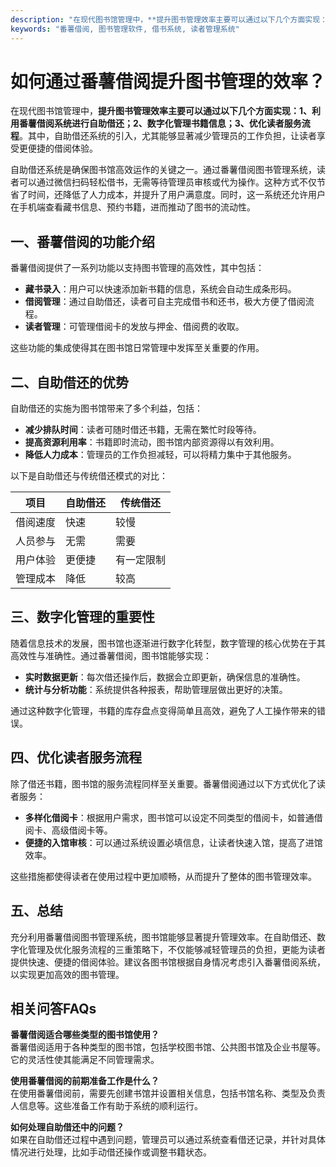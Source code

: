 ```yaml
---
description: "在现代图书馆管理中，**提升图书管理效率主要可以通过以下几个方面实现：1、利用番薯借阅系统进行自助借还；2、数字化管理书籍信息；3、优化读者服务流程**。其中，自助借还系统的引入，尤其能够显著减少管理员的工作负担，让读者享受更便捷的借阅体验。"
keywords: "番薯借阅, 图书管理软件, 借书系统, 读者管理系统"
---
```

# 如何通过番薯借阅提升图书管理的效率？

在现代图书馆管理中，**提升图书管理效率主要可以通过以下几个方面实现：1、利用番薯借阅系统进行自助借还；2、数字化管理书籍信息；3、优化读者服务流程**。其中，自助借还系统的引入，尤其能够显著减少管理员的工作负担，让读者享受更便捷的借阅体验。

自助借还系统是确保图书馆高效运作的关键之一。通过番薯借阅图书管理系统，读者可以通过微信扫码轻松借书，无需等待管理员审核或代为操作。这种方式不仅节省了时间，还降低了人力成本，并提升了用户满意度。同时，这一系统还允许用户在手机端查看藏书信息、预约书籍，进而推动了图书的流动性。

## 一、番薯借阅的功能介绍

番薯借阅提供了一系列功能以支持图书管理的高效性，其中包括：

- **藏书录入**：用户可以快速添加新书籍的信息，系统会自动生成条形码。
- **借阅管理**：通过自助借还，读者可自主完成借书和还书，极大方便了借阅流程。
- **读者管理**：可管理借阅卡的发放与押金、借阅费的收取。

这些功能的集成使得其在图书馆日常管理中发挥至关重要的作用。

## 二、自助借还的优势

自助借还的实施为图书馆带来了多个利益，包括：

- **减少排队时间**：读者可随时借还书籍，无需在繁忙时段等待。
- **提高资源利用率**：书籍即时流动，图书馆内部资源得以有效利用。
- **降低人力成本**：管理员的工作负担减轻，可以将精力集中于其他服务。

以下是自助借还与传统借还模式的对比：

| 项目               | 自助借还                  | 传统借还           |
|-------------------|--------------------------|------------------|
| 借阅速度           | 快速                     | 较慢              |
| 人员参与           | 无需                     | 需要              |
| 用户体验           | 更便捷                   | 有一定限制        |
| 管理成本           | 降低                     | 较高              |

## 三、数字化管理的重要性

随着信息技术的发展，图书馆也逐渐进行数字化转型，数字管理的核心优势在于其高效性与准确性。通过番薯借阅，图书馆能够实现：

- **实时数据更新**：每次借还操作后，数据会立即更新，确保信息的准确性。
- **统计与分析功能**：系统提供各种报表，帮助管理层做出更好的决策。

通过这种数字化管理，书籍的库存盘点变得简单且高效，避免了人工操作带来的错误。

## 四、优化读者服务流程

除了借还书籍，图书馆的服务流程同样至关重要。番薯借阅通过以下方式优化了读者服务：

- **多样化借阅卡**：根据用户需求，图书馆可以设定不同类型的借阅卡，如普通借阅卡、高级借阅卡等。
- **便捷的入馆审核**：可以通过系统设置必填信息，让读者快速入馆，提高了进馆效率。

这些措施都使得读者在使用过程中更加顺畅，从而提升了整体的图书管理效率。

## 五、总结

充分利用番薯借阅图书管理系统，图书馆能够显著提升管理效率。在自助借还、数字化管理及优化服务流程的三重策略下，不仅能够减轻管理员的负担，更能为读者提供快速、便捷的借阅体验。建议各图书馆根据自身情况考虑引入番薯借阅系统，以实现更加高效的图书管理。

## 相关问答FAQs

**番薯借阅适合哪些类型的图书馆使用？**  
番薯借阅适用于各种类型的图书馆，包括学校图书馆、公共图书馆及企业书屋等。它的灵活性使其能满足不同管理需求。

**使用番薯借阅的前期准备工作是什么？**  
在使用番薯借阅前，需要先创建书馆并设置相关信息，包括书馆名称、类型及负责人信息等。这些准备工作有助于系统的顺利运行。

**如何处理自助借还中的问题？**  
如果在自助借还过程中遇到问题，管理员可以通过系统查看借还记录，并针对具体情况进行处理，比如手动借还操作或调整书籍状态。
